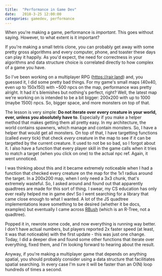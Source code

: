 ```yaml
---
title:  "Performance in Game Dev"
date:   2018-3-25 12:00:00
categories: gamedev, performance
---
```


When you're making a game, performance is _important_. This goes without saying. However, to what extent is it important? 



If you're making a small tetris clone, you can probably get away with some pretty gross algorithms and every computer, phone, and toaster these days can play it happily. As you'd expect, the need for correctness in your algorithms and data structure choice is correlated directly to how complex of a game you have.

So I've been working on a multiplayer RPG (https://rair.land) and, you guessed it, I did some pretty bad things. For my game's small maps (40x40, even up to 150x150) with ~500 npcs on the map, performance was pretty alright. It had it's blemishes but nothing's perfect, right? Well, the latest map we're working on is intended to be a bit bigger: 200x200 with up to 1000 (maybe 1500) npcs. So, bigger space, and more monsters on top of that.

The lesson is very simple: **Do not iterate over every creature in your world, ever, unless you absolutely have to**. Especially if you make a helper method that makes getting them all pretty easy. In my architecture, the world contains spawners, which manage and contain monsters. So, I have a helper that would get all monsters. On top of that, I have targetting functions (called _every_ tick) that check _every_ creature in the map to see if it can be targetted by the current creature. It used to not be so bad, so I forgot about it. I also have a function that every player skill in the game calls when it tries to match a target (when you click on one) to the actual npc ref. Again, it went unnoticed.

I was thinking about this and it became extremely noticeable when I had a function that checked every creature on the map for the 1x1 radius around the target. In a 200x200 map, when I only need a 3x3 chunk, that's extremely wasteful. So, I asked around and found out that apparently quadtrees are made for this sort of thing. I swear, my CS education has only ever really helped me in game dev! So I went searching for a library that came close enough to what I wanted. A lot of the JS quadtree implementations leave something to be desired (whether it be docs, examples) but eventually I came across [RBush](https://github.com/mourner/rbush) (which is an R-Tree, not a quadtree).

Popped it in, rewrote some code, and now everything is running way better. I don't have actual numbers, but players reported 2x faster speed (at least, it was that noticeable) with the first update - this was just one change. Today, I did a deeper dive and found some other functions that iterate over everything, fixed them, and I'm looking forward to hearing about the result.

Anyway, if you're making a multiplayer game that depends on anything spatial, you should probably consider using a data structure that facilitiates spatial searching. In every case I'm sure it will be faster than an O(N) loop hundreds of times a second.
